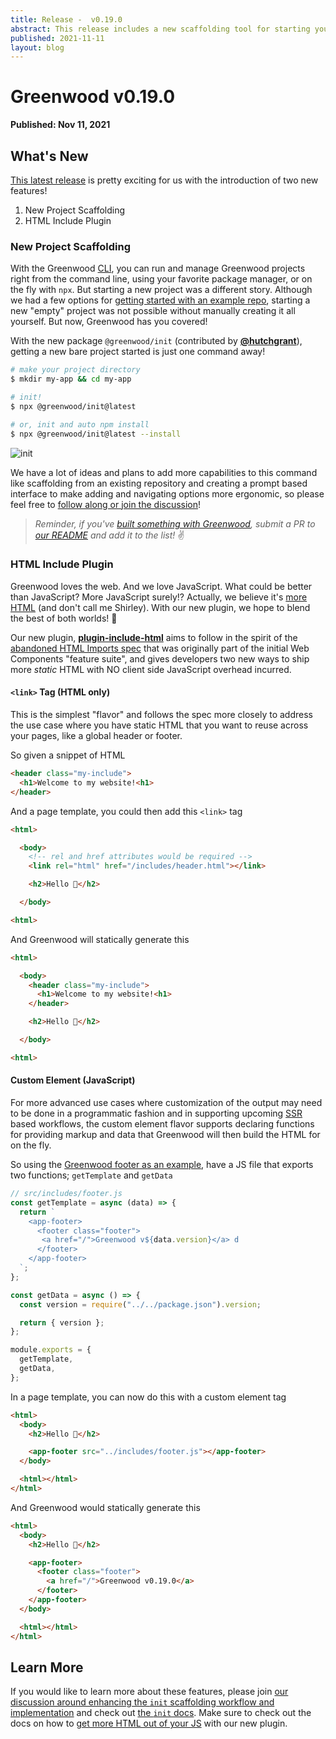 ```yaml
---
title: Release -  v0.19.0
abstract: This release includes a new scaffolding tool for starting your next Greenwood project.
published: 2021-11-11
layout: blog
---
```


# Greenwood v0.19.0

**Published: Nov 11, 2021**

## What's New

[This latest release](https://github.com/ProjectEvergreen/greenwood/releases/tag/v0.19.0) is pretty exciting for us with the introduction of two new features!

1. New Project Scaffolding
1. HTML Include Plugin

### New Project Scaffolding

With the Greenwood [CLI](https://www.greenwoodjs.io/docs/#cli), you can run and manage Greenwood projects right from the command line, using your favorite package manager, or on the fly with `npx`. But starting a new project was a different story. Although we had a few options for [getting started with an example repo](https://www.greenwoodjs.io/getting-started/quick-start/), starting a new "empty" project was not possible without manually creating it all yourself. But now, Greenwood has you covered!

With the new package `@greenwood/init` (contributed by [**@hutchgrant**](https://github.com/hutchgrant)), getting a new bare project started is just one command away!

```bash
# make your project directory
$ mkdir my-app && cd my-app

# init!
$ npx @greenwood/init@latest

# or, init and auto npm install
$ npx @greenwood/init@latest --install
```

![init](/assets/blog/init-scaffolding.png)

We have a lot of ideas and plans to add more capabilities to this command like scaffolding from an existing repository and creating a prompt based interface to make adding and navigating options more ergonomic, so please feel free to [follow along or join the discussion](https://github.com/ProjectEvergreen/greenwood/discussions/770)!

> _Reminder, if you've [built something with Greenwood](https://github.com/ProjectEvergreen/greenwood#built-with-greenwood), submit a PR to [our README](https://github.com/ProjectEvergreen/greenwood/blob/master/README.md) and add it to the list!_ ✌️

### HTML Include Plugin

Greenwood loves the web. And we love JavaScript. What could be better than JavaScript? More JavaScript surely!? Actually, we believe it's [more HTML](https://projectevergreen.github.io/blog/always-bet-on-html/) (and don't call me Shirley). With our new plugin, we hope to blend the best of both worlds! 🤝

Our new plugin, [**plugin-include-html**](https://github.com/ProjectEvergreen/greenwood/tree/master/packages/plugin-include-html) aims to follow in the spirit of the [abandoned HTML Imports spec](https://www.html5rocks.com/en/tutorials/webcomponents/imports/) that was originally part of the initial Web Components "feature suite", and gives developers two new ways to ship more _static_ HTML with NO client side JavaScript overhead incurred.

#### `<link>` Tag (HTML only)

This is the simplest "flavor" and follows the spec more closely to address the use case where you have static HTML that you want to reuse across your pages, like a global header or footer.

So given a snippet of HTML

```html
<header class="my-include">
  <h1>Welcome to my website!<h1>
</header>
```

And a page template, you could then add this `<link>` tag

```html
<html>

  <body>
    <!-- rel and href attributes would be required -->
    <link rel="html" href="/includes/header.html"></link>

    <h2>Hello 👋</h2>

  </body>

<html>
```

And Greenwood will statically generate this

```html
<html>

  <body>
    <header class="my-include">
      <h1>Welcome to my website!<h1>
    </header>

    <h2>Hello 👋</h2>

  </body>

<html>
```

#### Custom Element (JavaScript)

For more advanced use cases where customization of the output may need to be done in a programmatic fashion and in supporting upcoming [SSR](https://github.com/ProjectEvergreen/greenwood/issues/708) based workflows, the custom element flavor supports declaring functions for providing markup and data that Greenwood will then build the HTML for on the fly.

So using the [Greenwood footer as an example](https://github.com/ProjectEvergreen/greenwood/blob/master/www/includes/footer.js), have a JS file that exports two functions; `getTemplate` and `getData`

```js
// src/includes/footer.js
const getTemplate = async (data) => {
  return `
    <app-footer>
      <footer class="footer">
       <a href="/">Greenwood v${data.version}</a> d
      </footer>
    </app-footer>
  `;
};

const getData = async () => {
  const version = require("../../package.json").version;

  return { version };
};

module.exports = {
  getTemplate,
  getData,
};
```

In a page template, you can now do this with a custom element tag

```html
<html>
  <body>
    <h2>Hello 👋</h2>

    <app-footer src="../includes/footer.js"></app-footer>
  </body>

  <html></html>
</html>
```

And Greenwood would statically generate this

```html
<html>
  <body>
    <h2>Hello 👋</h2>

    <app-footer>
      <footer class="footer">
        <a href="/">Greenwood v0.19.0</a>
      </footer>
    </app-footer>
  </body>

  <html></html>
</html>
```

## Learn More

If you would like to learn more about these features, please join [our discussion around enhancing the `init` scaffolding workflow and implementation](https://github.com/ProjectEvergreen/greenwood/discussions/770) and check out [the `init` docs](https://github.com/ProjectEvergreen/greenwood/tree/master/packages/init#api). Make sure to check out the docs on how to [get more HTML out of your JS](https://github.com/ProjectEvergreen/greenwood/blob/master/packages/plugin-include-html/README.md) with our new plugin.
